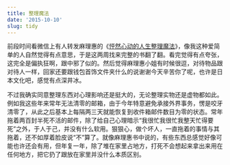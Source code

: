 ```yaml
---
title: 整理魔法
date: '2015-10-10'
slug: tidy
---
```


前段时间看微信上有人转发麻理惠的《[怦然心动的人生整理魔法](https://mp.weixin.qq.com/s?__biz=MzI0MzU3NDM1OQ==&mid=2247489644&amp;idx=1&amp;sn=3393389331955e9198471153eb153fe7)》，像我这种爱简单的人自然觉得有点意思，于是这两周找来完整的书翻了翻。看完觉得有点夸张，这完全是偏执狂啊，跟中邪了似的。然后觉得麻理惠小姐有时候很逗，对待物品跟对待人一样，回家还要跟钱包首饰文件夹什么的说谢谢今天辛苦你了呢，也许是日本文化吧，感觉有点深井冰。

不过我确实同意整理东西对心理影响还是挺大的，无论整理实物还是虚物都如此。例如我这些年来常年无法清零的邮箱，由于今年特意避免承接外界事务，愣是咬牙清零了，从此之后基本上每隔两三天就能恢复到收件箱邮件数目为零的状态。常年拖着两百封半死不活的邮件，除了给自己心理暗示“我很忙我很忙我整天忙得要死”之外，于人于己，并没有什么软用。狠狠心，做个坏人，一直拖着的事情与其拖着，还不如厚着脸皮说“不”算了。就像麻理惠书中说的，有些东西总感觉好像可能也许还会有用，但年复一年，除了堆在家里占地方，打死不会想起来拿出来用在任何地方，把它扔了跟放在家里并没什么本质区别。
